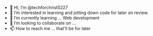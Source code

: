 - 👋 Hi, I’m @techforchrist5227
- 👀 I’m interested in learning and jotting down code for later on review. 
- 🌱 I’m currently learning ... Web development
- 💞️ I’m looking to collaborate on ...
- 📫 How to reach me ... that'll be for later

<!---
techforchrist5227/techforchrist5227 is a ✨ special ✨ repository because its `README.md` (this file) appears on your GitHub profile.
You can click the Preview link to take a look at your changes.
--->
